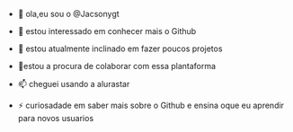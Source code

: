 - 👋 ola,eu sou o @Jacsonygt
- 👀 estou interessado em conhecer mais o Github
- 🌱 estou atualmente inclinado em fazer poucos projetos 
- 💞️estou a procura de colaborar com essa plantaforma
- 📫 cheguei usando a alurastar
  
- ⚡ curiosadade em saber mais sobre o Github e ensina oque eu aprendir para novos usuarios

<!---
Jacsonygt/Jacsonygt is a ✨ special ✨ repository because its `README.md` (this file) appears on your GitHub profile.
You can click the Preview link to take a look at your changes.
--->
